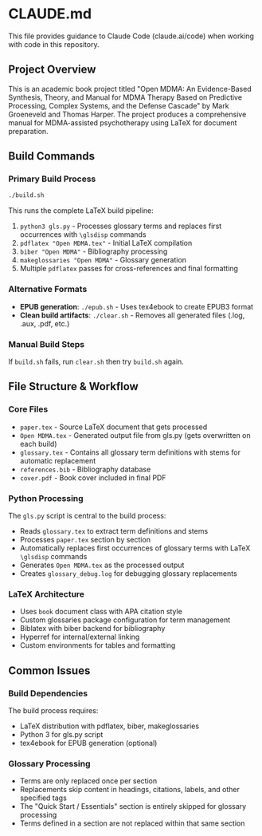 # CLAUDE.md

This file provides guidance to Claude Code (claude.ai/code) when working with code in this repository.

## Project Overview

This is an academic book project titled "Open MDMA: An Evidence-Based Synthesis, Theory, and Manual for MDMA Therapy Based on Predictive Processing, Complex Systems, and the Defense Cascade" by Mark Groeneveld and Thomas Harper. The project produces a comprehensive manual for MDMA-assisted psychotherapy using LaTeX for document preparation.

## Build Commands

### Primary Build Process
```bash
./build.sh
```
This runs the complete LaTeX build pipeline:
1. `python3 gls.py` - Processes glossary terms and replaces first occurrences with `\glsdisp` commands
2. `pdflatex "Open MDMA.tex"` - Initial LaTeX compilation
3. `biber "Open MDMA"` - Bibliography processing
4. `makeglossaries "Open MDMA"` - Glossary generation
5. Multiple `pdflatex` passes for cross-references and final formatting

### Alternative Formats
- **EPUB generation**: `./epub.sh` - Uses tex4ebook to create EPUB3 format
- **Clean build artifacts**: `./clear.sh` - Removes all generated files (.log, .aux, .pdf, etc.)

### Manual Build Steps
If `build.sh` fails, run `clear.sh` then try `build.sh` again.

## File Structure & Workflow

### Core Files
- `paper.tex` - Source LaTeX document that gets processed
- `Open MDMA.tex` - Generated output file from gls.py (gets overwritten on each build)
- `glossary.tex` - Contains all glossary term definitions with stems for automatic replacement
- `references.bib` - Bibliography database
- `cover.pdf` - Book cover included in final PDF

### Python Processing
The `gls.py` script is central to the build process:
- Reads `glossary.tex` to extract term definitions and stems
- Processes `paper.tex` section by section
- Automatically replaces first occurrences of glossary terms with LaTeX `\glsdisp` commands
- Generates `Open MDMA.tex` as the processed output
- Creates `glossary_debug.log` for debugging glossary replacements

### LaTeX Architecture
- Uses `book` document class with APA citation style
- Custom glossaries package configuration for term management
- Biblatex with biber backend for bibliography
- Hyperref for internal/external linking
- Custom environments for tables and formatting

## Common Issues

### Build Dependencies
The build process requires:
- LaTeX distribution with pdflatex, biber, makeglossaries
- Python 3 for gls.py script
- tex4ebook for EPUB generation (optional)

### Glossary Processing
- Terms are only replaced once per section
- Replacements skip content in headings, citations, labels, and other specified tags
- The "Quick Start / Essentials" section is entirely skipped for glossary processing
- Terms defined in a section are not replaced within that same section